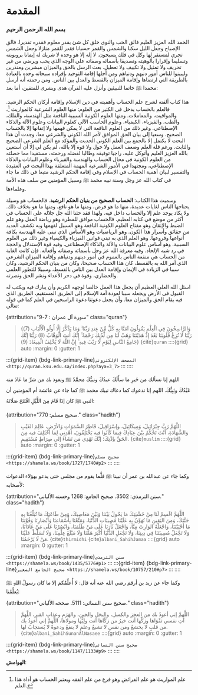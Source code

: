 # المقدمة

<h3 class="center">
  بسم الله الرحمن الرحيم
</h3>

الحمد الله العزيز العليم فالق الحب والنوى خلق كل شئ بقدر معلوم فقدره
تقديرا. فالق الإصباح وجعل الليل سكنا والشمس والقمر حسبانا فقدر للقمر
منازلا وجعل الشمس تجري لمستقر لها وكل في فلك يسبحون. لا إله إلا هو وحده
لا شريك له إيمانا بروبويته وتسليما وإقرارا بألوهيته وتصديقا بأسمائه
وصفاته على الوجه الذي يحب ويرضى من غير تحريف ولا تمثيل ولا تكييف ولا
تعطيل. بعث الرسل بالحق والميزان مبشرين ومنذرين وليبينوا للناس أمور دنيهم
ودنياهم ومن أجلها إقامة التوحيد بإفراده سبحانه وحده بالعبادة بالطريقة
التي ارتضاها وإقامة الميزان بالقسط والعدل بين الناس. ومن رحمته أنه أرسل
محمدا ﷺ خاتما للنبيئين وأنزل عليه القرآن هدى وبشرى للمتقين، أما بعد:

هذا كتاب ألفته لشرح علم الحساب وأهميته في دين الإسلام وإقامة أركان الحكم
الرشيد. فالعلم بالحساب يدخل في الكثير من العلوم: منها العلوم الشرعية
كالمواريث [^1]، والمواقيت، والمعاملات. ومنها العلوم الكونية السببية النافعة
مثل الهندسة، والفلك، والطب، والفيزياء، الكيمياء، وعلوم الحاسب الآلي
كعلوم البيانات وعلوم الآلة والذكاء الإصطناعي. وغير ذلك من العلوم النافعة
التي لا يمكن فهمها ولا إتقانها إلا بالحساب الصحيح. وسعيا إلى بيان الحق
الموافق لأمر الله الكوني والشرعي معا، وجدت أن هذا البحث لا يكتمل إلا
بالجمع بين العلم الكوني الحديث والمؤكد مع العلم الشرعي الصحيح والثابت.
ورغم قلة العلم وضعف العمل ولا حول ولا قوة إلا بالله، لم يكن لي إلا أن
أستعين بالله العزيز العليم وأتوكل عليه، راجيا توفيقه وطالبا لفضله
ورحمته، مستفيدا مما حصلته من العلوم الكونية في مجال الحساب والهندسة
والفيزياء وعلوم البيانات والذكاء الإصطناعي، ومجتهدا في الأمور الشرعية
المهمة المتعلقة بهذا البحث في العقيدة والتفسير لبيان أهمية الحساب في
الإسلام وفي إقامة الحكم الرشيد متبعا في ذلك ما جاء في كتاب الله عز وجل
وسنة نبيه محمد ﷺ وسبيل المؤمنين من سلف هذه الأمة وعلماءها.

وسميت هذا الكتاب: **الحساب الصحيح من بنيان الحكم الرشيد**. فالحساب هو
وسيلة يحتاجها الناس لغايات عديدة، منها ما هو فرض، ومنها ما هو نافع، ومنها
ما هو بخلاف ذلك. ولا يكاد يوجد علم إلا والحساب داخل فيه. ولهذا فقد حثنا
الله جل جلاله على الحساب في أكثر من موضع في كتابه العظيم. فالحساب موافق
للفطرة وهو رياضة العقل وهو علم الضبط والإتقان وهو مفتاح العلوم الكونية النافعة وهو
السبيل لفهمها وبه تكشف العديد من حقائق وأسرار هذا الكون. وهو الرياضيات
وهو الأساس الذي تبنى عليه الهندسة بكافة أنواعها وفروعها. وهو العلم الذي
به تبنى قوانين الفيزياء والكيمياء وغير ذلك من العلوم السببية. وهو أساس
علوم البيانات والآلة والذكاء الإصطناعي. وفيه قوة الإستدلال والحجة في رد
شبه الإلحاد. وفيه معرفة الله عز وجل بأسمائه وصفاته وأفعاله. فإن كانت
الغاية من الحساب هي منفعة الناس بالعموم في أمور دينهم ودنياهم وإقامة
الميزان الشرعي الذي أمر الله به بالقسط، كان هذا الحساب صحيحا، وكان من بنيان
الحكم الرشيد، وكان سببا في الزيادة في الإيمان وإقامة العدل بين الناس
بالقسط، وسبيلا للتطور العلمي والحضاري، وقوة في دحر الأعداء ونشر الحق
ونصرته.

اسئل الله العلي العظيم أن يجعل هذا العمل خالصا لوجهه الكريم وأن يبارك
فيه ويكتب له القبول في الأرض ويجعله سببا لعودة أمة الإسلام إلى الطريق
المستقيم، الطريق الذي فيه يقام الحق والميزان معا. وأن يجعل دعوتنا دعوة
الراسخين في العلم كما في قوله تعالى:

{attribution="سورة آل عمران : 7-9" class="quran"}
> {وَالرَّاسِخُونَ فِي الْعِلْمِ يَقُولُونَ آمَنَّا بِهِ كُلٌّ مِّنْ عِندِ رَبِّنَا ۗ وَمَا يَذَّكَّرُ إِلَّا أُولُو الْأَلْبَابِ (7) رَبَّنَا لَا تُزِغْ قُلُوبَنَا بَعْدَ إِذْ هَدَيْتَنَا وَهَبْ لَنَا مِن لَّدُنكَ رَحْمَةً ۚ إِنَّكَ أَنتَ الْوَهَّابُ (8) رَبَّنَا إِنَّكَ جَامِعُ النَّاسِ لِيَوْمٍ لَّا رَيْبَ فِيهِ ۚ إِنَّ اللَّهَ لَا يُخْلِفُ الْمِيعَادَ (9)}
> {cite}`quran`
::::{grid} auto
:margin: 0
:gutter: 1

:::{grid-item}
{bdg-link-primary-line}`المصحف الإلكتروني <http://quran.ksu.edu.sa/index.php?aya=3_7>`
:::
::::

 اللهم إنا نسألك من خَيرِ ما سأَلَكَ عبدُكَ ونبيُّكَ محمَّدٌ ﷺ ونعوذ بك من شرِّ ما عَاذَ منه عَبْدُكَ ونَبِيُّكَ.
اللهم إنا ندعوك كما دعاك نبيك محمد ﷺ كما جاء عن عائشة أم المؤمنين أن النبي ﷺ كان إذَا قَامَ مِنَ اللَّيْلِ افْتَتَحَ صَلَاتَهُ:

{attribution="صحيح مسلم: 770." class="hadith"}
> اللَّهُمَّ رَبَّ جِبْرَائِيلَ، وَمِيكَائِيلَ، وإسْرَافِيلَ، فَاطِرَ السَّمَوَاتِ وَالأرْضِ، عَالِمَ
الغَيْبِ وَالشَّهَادَةِ، أَنْتَ تَحْكُمُ بيْنَ عِبَادِكَ فِيما كَانُوا فيه يَخْتَلِفُونَ، اهْدِنِي لِما
اخْتُلِفَ فيه مِنَ الحَقِّ بإذْنِكَ؛ إنَّكَ تَهْدِي مَن تَشَاءُ إلى صِرَاطٍ مُسْتَقِيمٍ.
> {cite}`muslim`
::::{grid} auto
:margin: 0
:gutter: 1

:::{grid-item}
{bdg-link-primary-line}`صحيح مسلم <https://shamela.ws/book/1727/1740#p2>`
:::
::::

وكما جاء عن عبدالله بن عمر أن نبينا ﷺ قلَّما يقوم من مجلس حتى يدعو بهؤلاء
الدعوات لأصحابه:

{attribution="سنن الترمذي: 3502. صحيح الجامع: 1268 وحسنه الألباني." class="hadith"}
> اللَّهُمَّ اقْسِمْ لَنَا مِنْ خَشْيَتِكَ مَا يَحُولُ بَيْنَنَا وَبَيْنَ مَعَاصِيكَ، وَمِنْ طَاعَتِكَ مَا تُبَلِّغُنَا بِهِ جَنَّتَكَ، وَمِنَ اليَقِينِ مَا تُهَوِّنُ بِهِ عَلَيْنَا مُصِيبَاتِ الدُّنْيَا، وَمَتِّعْنَا بِأَسْمَاعِنَا وَأَبْصَارِنَا وَقُوَّتِنَا مَا أَحْيَيْتَنَا، وَاجْعَلْهُ الوَارِثَ مِنَّا، وَاجْعَلْ ثَأْرَنَا عَلَى مَنْ ظَلَمَنَا، وَانْصُرْنَا عَلَى مَنْ عَادَانَا، وَلَا تَجْعَلْ مُصِيبَتَنَا فِي دِينِنَا، وَلَا تَجْعَلِ الدُّنْيَا أَكْبَرَ هَمِّنَا وَلَا مَبْلَغَ عِلْمِنَا، وَلَا تُسَلِّطْ عَلَيْنَا مَنْ لَا يَرْحَمُنَا.
> {cite}`thirmidhi` {cite}`albani_SahihJamaa`
::::{grid} auto
:margin: 0
:gutter: 1

:::{grid-item}
{bdg-link-primary-line}`سنن الترمذي <https://shamela.ws/book/1435/5776#p1>`
:::
:::{grid-item}
{bdg-link-primary-line}`صحيح الجامع الصغير <https://shamela.ws/book/10757/210#p7>`
:::
::::

وكما جاء عن زيد بن أرقم رضي الله عنه أنه قال: لا
أُعلِّمُكم إلا ما كان رسولُ اللهِ ﷺ يُعلِّمُنا:

{attribution="صحيح سنن النسائي: 5111. صححه الألباني." class="hadith"}
> اللَّهمَّ إني أعوذُ بك من العجزِ والكسلِ،
والبخلِ والجبنِ، والهَرَمِ وعذابِ القبرِ، اللَّهمَّ آتِ نفسي تقْوَاها وزكِّها أنت خيرُ من
زكَّاها أنت ولِيُّها ومولاها، اللَّهمَّ إني أعوذُ بك من قلبٍ لا يخشعُ ومن نفسٍ لا
تشبعُ وعلمٍ لا ينفعُ ودعوةٌ لا يُستجابُ لها.
> {cite}`albani_SahihSunanAlNasaee`
::::{grid} auto
:margin: 0
:gutter: 1

:::{grid-item}
{bdg-link-primary-line}`صحيح سنن النسائي <https://shamela.ws/book/1147/1133#p9>`
:::
::::

**الهوامش**:

[^1]: علم المواريث هو علم الفرائض وهو فرع من علم الفقه ويعتبر الحساب هو أداة هذا العلم.